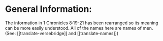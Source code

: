 # General Information:

The information in 1 Chronicles 8:19-21 has been rearranged so its meaning can be more easily understood. All of the names here are names of men. (See: [[translate-versebridge]] and [[translate-names]])